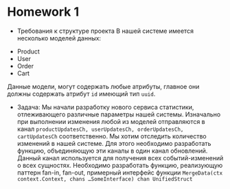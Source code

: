 # Homework 1

* Требования к структуре проекта
В нашей системе имеется несколько моделей данных:

- Product
- User
- Order
- Cart

Данные модели, могут содержать любые атрибуты, главное они должны содержать атрибут `id` имеющий тип `uuid`.

* Задача:
Мы начали разработку нового сервиса статистики, отлеживающего различные параметры нашей системы. 
Изначально при выполнении изменения любой из моделей отправляются в канал `productUpdatesCh, userUpdatesCh, orderUpdatesCh, cartUpdatesCh` соответственно. 
Мы хотим отследить количество изменений в нашей системе. 
Для этого необходимо разработать функцию, объединяющую эти каналы в один канал обновлений. 
Данный канал используется для получения всех событий-изменений о всех сущностях. 
Необходимо разработать функцию, реализующую паттерн fan-in, fan-out, примерный интерфейс функции `MergeData(ctx context.Context, chans …SomeInterface) chan UnifiedStruct`